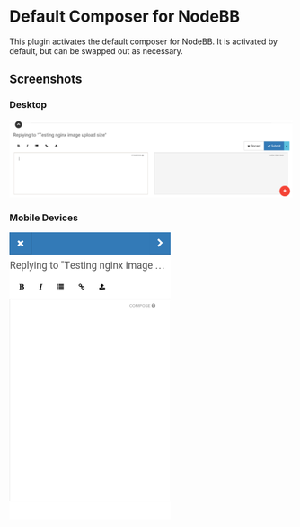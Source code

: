 # Default Composer for NodeBB

This plugin activates the default composer for NodeBB. It is activated by default, but can be swapped out as necessary.

## Screenshots

### Desktop
![Desktop Composer](screenshots/desktop.png?raw=true)

### Mobile Devices
![Mobile Composer](screenshots/mobile.png?raw=true)